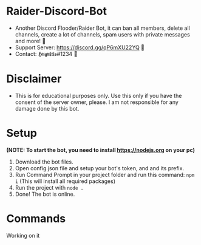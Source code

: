 # Raider-Discord-Bot
- Another Discord Flooder/Raider Bot, it can ban all members, delete all channels, create a lot of channels, spam users with private messages and more! 🚀
- Support Server: https://discord.gg/qP6mXU22YQ 🔎
- Contact: 𝕳𝖚𝖌𝖚𝖎𝖙𝖎𝖘#1234 📜

# Disclaimer
- This is for educational purposes only. Use this only if you have the consent of the server owner, please. I am not responsible for any damage done by this bot.

# Setup
**(NOTE: To start the bot, you need to install https://nodejs.org on your pc)**
1. Download the bot files.
2. Open config.json file and setup your bot's token, and and its prefix.
3. Run Command Prompt in your project folder and run this command:
```npm i``` (This will install all required packages)
4. Run the project with ```node .```
5. Done! The bot is online.

# Commands
Working on it
